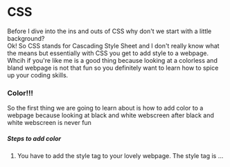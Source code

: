 <h1>CSS</h1>

<p>Before I dive into the ins and outs of CSS why don't we start with a little background?
  <br> Ok! So CSS stands for Cascading Style Sheet and I don't really know what the means but essentially with CSS you get to add style to a webpage. Whcih if you're like me is a good thing because looking at a colorless and bland webpage is not that fun so you definitely want to learn how to spice up your coding skills. </p>

<h3>Color!!!</h3>
  
  <p> So the first thing we are going to learn about is how to add color to a webpage because looking at black and white webscreen after black and white webscreen is never fun</p>
  
 <h5> Steps to add color</h5>
    <ol>
  <li>You have to add the style tag to your lovely webpage. The style tag is ...<style>. I bet no one saw that one coming.  </li>
  <li>Now you need to decide what it is you want to change the color of. For the sake of the purpose I am going to change my list title </li>
  <li>Now you need to choose a color. I think I will change the title bright pink</li>
  <li>Since I made my 
  
    
